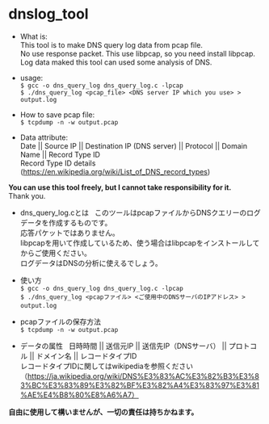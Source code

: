 # dnslog_tool
* What is:  
This tool is to make DNS query log data from pcap file.  
No use response packet.
This use libpcap, so you need install libpcap.
Log data maked this tool can used some analysis of DNS.  

* usage:  
`$ gcc -o dns_query_log dns_query_log.c -lpcap`  
`$ ./dns_query_log <pcap_file> <DNS server IP which you use> > output.log`  
  
* How to save pcap file:  
`$ tcpdump -n -w output.pcap`  
 
* Data attribute:  
Date || Source IP || Destination IP (DNS server) || Protocol || Domain Name || Record Type ID  
Record Type ID details (https://en.wikipedia.org/wiki/List_of_DNS_record_types)  

__You can use this tool freely, but I cannot take responsibility for it.__  
Thank you.  

* dns_query_log.cとは  
このツールはpcapファイルからDNSクエリーのログデータを作成するものです。  
応答パケットではありません。  
libpcapを用いて作成しているため、使う場合はlibpcapをインストールしてからご使用ください。  
ログデータはDNSの分析に使えるでしょう。  

* 使い方  
`$ gcc -o dns_query_log dns_query_log.c -lpcap`  
`$ ./dns_query_log <pcapファイル> <ご使用中のDNSサーバのIPアドレス> > output.log`  

* pcapファイルの保存方法  
`$ tcpdump -n -w output.pcap`  

* データの属性  
日時時間 || 送信元IP || 送信先IP（DNSサーバ） || プロトコル || ドメイン名 || レコードタイプID  
レコードタイプIDに関してはwikipediaを参照ください（https://ja.wikipedia.org/wiki/DNS%E3%83%AC%E3%82%B3%E3%83%BC%E3%83%89%E3%82%BF%E3%82%A4%E3%83%97%E3%81%AE%E4%B8%80%E8%A6%A7）  

__自由に使用して構いませんが、一切の責任は持ちかねます。__
